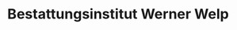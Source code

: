 ---
title: "Bestattungsinstitut Werner Welp"
url: /oldenburg/bestattungsinstitut-werner-welp/
shop: Bestattungen
---